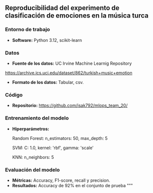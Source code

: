 ## Reproducibilidad del experimento de clasificación de emociones en la música turca

### Entorno de trabajo
* **Software:** Python 3.12, scikit-learn

### Datos
* **Fuente de los datos:** UC Irvine Machine Learnig Repository

https://archive.ics.uci.edu/dataset/862/turkish+music+emotion

* **Formato de los datos:** Tabular, csv.

### Código
* **Repositorio:** https://github.com/isak792/mlops_team_20/


### Entrenamiento del modelo
* **Hiperparámetros:**

    Random Forest: n_estimators: 50, max_depth: 5

    SVM: C: 1.0, kernel: 'rbf', gamma: 'scale'

    KNN: n_neighbors: 5

### Evaluación del modelo
* **Métricas:** Accuracy, F1-score, recall y precision.
* **Resultados:** Accuracy de 92% en el conjunto de prueba
"""